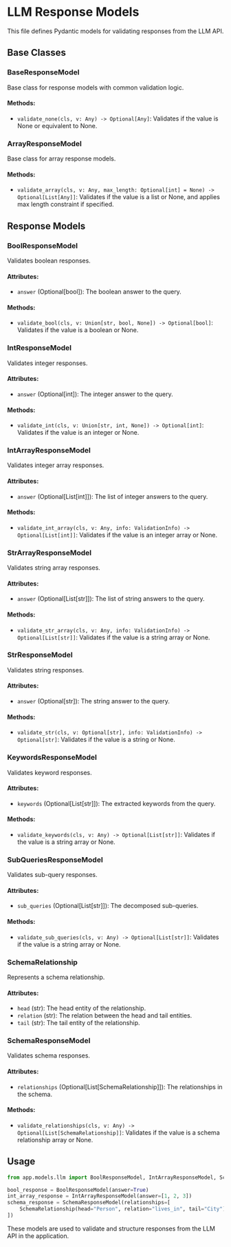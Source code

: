 # LLM Response Models

This file defines Pydantic models for validating responses from the LLM API.

## Base Classes

### BaseResponseModel

Base class for response models with common validation logic.

#### Methods:
- `validate_none(cls, v: Any) -> Optional[Any]`: Validates if the value is None or equivalent to None.

### ArrayResponseModel

Base class for array response models.

#### Methods:
- `validate_array(cls, v: Any, max_length: Optional[int] = None) -> Optional[List[Any]]`: Validates if the value is a list or None, and applies max length constraint if specified.

## Response Models

### BoolResponseModel

Validates boolean responses.

#### Attributes:
- `answer` (Optional[bool]): The boolean answer to the query.

#### Methods:
- `validate_bool(cls, v: Union[str, bool, None]) -> Optional[bool]`: Validates if the value is a boolean or None.

### IntResponseModel

Validates integer responses.

#### Attributes:
- `answer` (Optional[int]): The integer answer to the query.

#### Methods:
- `validate_int(cls, v: Union[str, int, None]) -> Optional[int]`: Validates if the value is an integer or None.

### IntArrayResponseModel

Validates integer array responses.

#### Attributes:
- `answer` (Optional[List[int]]): The list of integer answers to the query.

#### Methods:
- `validate_int_array(cls, v: Any, info: ValidationInfo) -> Optional[List[int]]`: Validates if the value is an integer array or None.

### StrArrayResponseModel

Validates string array responses.

#### Attributes:
- `answer` (Optional[List[str]]): The list of string answers to the query.

#### Methods:
- `validate_str_array(cls, v: Any, info: ValidationInfo) -> Optional[List[str]]`: Validates if the value is a string array or None.

### StrResponseModel

Validates string responses.

#### Attributes:
- `answer` (Optional[str]): The string answer to the query.

#### Methods:
- `validate_str(cls, v: Optional[str], info: ValidationInfo) -> Optional[str]`: Validates if the value is a string or None.

### KeywordsResponseModel

Validates keyword responses.

#### Attributes:
- `keywords` (Optional[List[str]]): The extracted keywords from the query.

#### Methods:
- `validate_keywords(cls, v: Any) -> Optional[List[str]]`: Validates if the value is a string array or None.

### SubQueriesResponseModel

Validates sub-query responses.

#### Attributes:
- `sub_queries` (Optional[List[str]]): The decomposed sub-queries.

#### Methods:
- `validate_sub_queries(cls, v: Any) -> Optional[List[str]]`: Validates if the value is a string array or None.

### SchemaRelationship

Represents a schema relationship.

#### Attributes:
- `head` (str): The head entity of the relationship.
- `relation` (str): The relation between the head and tail entities.
- `tail` (str): The tail entity of the relationship.

### SchemaResponseModel

Validates schema responses.

#### Attributes:
- `relationships` (Optional[List[SchemaRelationship]]): The relationships in the schema.

#### Methods:
- `validate_relationships(cls, v: Any) -> Optional[List[SchemaRelationship]]`: Validates if the value is a schema relationship array or None.

## Usage

```python
from app.models.llm import BoolResponseModel, IntArrayResponseModel, SchemaResponseModel, SchemaRelationship

bool_response = BoolResponseModel(answer=True)
int_array_response = IntArrayResponseModel(answer=[1, 2, 3])
schema_response = SchemaResponseModel(relationships=[
    SchemaRelationship(head="Person", relation="lives_in", tail="City")
])
````


These models are used to validate and structure responses from the LLM API in the application.